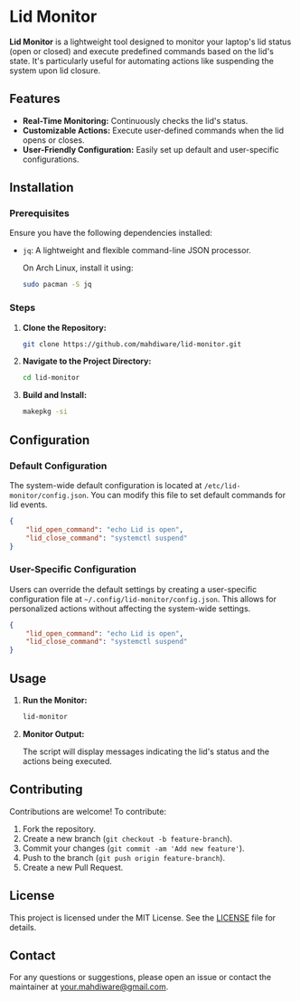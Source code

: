 # Lid Monitor

**Lid Monitor** is a lightweight tool designed to monitor your laptop's lid status (open or closed) and execute predefined commands based on the lid's state. It's particularly useful for automating actions like suspending the system upon lid closure.

## Features

- **Real-Time Monitoring:** Continuously checks the lid's status.
- **Customizable Actions:** Execute user-defined commands when the lid opens or closes.
- **User-Friendly Configuration:** Easily set up default and user-specific configurations.

## Installation

### Prerequisites

Ensure you have the following dependencies installed:

- `jq`: A lightweight and flexible command-line JSON processor.

  On Arch Linux, install it using:

  ```bash
  sudo pacman -S jq
  ```

### Steps

1. **Clone the Repository:**

   ```bash
   git clone https://github.com/mahdiware/lid-monitor.git
   ```

2. **Navigate to the Project Directory:**

   ```bash
   cd lid-monitor
   ```

3. **Build and Install:**

   ```bash
   makepkg -si
   ```

## Configuration

### Default Configuration

The system-wide default configuration is located at `/etc/lid-monitor/config.json`. You can modify this file to set default commands for lid events.

```json
{
    "lid_open_command": "echo Lid is open",
    "lid_close_command": "systemctl suspend"
}
```

### User-Specific Configuration

Users can override the default settings by creating a user-specific configuration file at `~/.config/lid-monitor/config.json`. This allows for personalized actions without affecting the system-wide settings.

```json
{
    "lid_open_command": "echo Lid is open",
    "lid_close_command": "systemctl suspend"
}
```

## Usage

1. **Run the Monitor:**

   ```bash
   lid-monitor
   ```

2. **Monitor Output:**

   The script will display messages indicating the lid's status and the actions being executed.

## Contributing

Contributions are welcome! To contribute:

1. Fork the repository.
2. Create a new branch (`git checkout -b feature-branch`).
3. Commit your changes (`git commit -am 'Add new feature'`).
4. Push to the branch (`git push origin feature-branch`).
5. Create a new Pull Request.

## License

This project is licensed under the MIT License. See the [LICENSE](LICENSE) file for details.

## Contact

For any questions or suggestions, please open an issue or contact the maintainer at your.mahdiware@gmail.com.